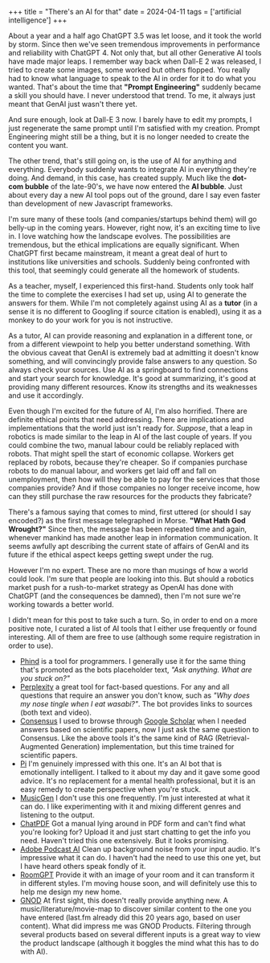 +++
title = "There's an AI for that"
date = 2024-04-11
tags = ['artificial intelligence']
+++

About a year and a half ago ChatGPT 3.5 was let loose, and it took the world by storm. Since then we've seen tremendous improvements in performance and reliability with ChatGPT 4. Not only that, but all other Generative AI tools have made major leaps. I remember way back when Dall-E 2 was released, I tried to create some images, some worked but others flopped. You really had to know what language to speak to the AI in order for it to do what you wanted. That's about the time that **"Prompt Engineering"** suddenly became a skill you should have. I never understood that trend. To me, it always just meant that GenAI just wasn't there yet. 

And sure enough, look at Dall-E 3 now. I barely have to edit my prompts, I just regenerate the same prompt until I'm satisfied with my creation. Prompt Engineering might still be a thing, but it is no longer needed to create the content you want. 

The other trend, that's still going on, is the use of AI for anything and everything. Everybody suddenly wants to integrate AI in everything they're doing. And demand, in this case, has created supply. Much like the **dot-com bubble** of the late-90's, we have now entered the **AI bubble**. Just about every day a new AI tool pops out of the ground, dare I say even faster than development of new Javascript frameworks. 

I'm sure many of these tools (and companies/startups behind them) will go belly-up in the coming years. However, right now, it's an exciting time to live in. I love watching how the landscape evolves. The possibilities are tremendous, but the ethical implications are equally significant. When ChatGPT first became mainstream, it meant a great deal of hurt to institutions like universities and schools. Suddenly being confronted with this tool, that seemingly could generate all the homework of students.

As a teacher, myself, I experienced this first-hand. Students only took half the time to complete the exercises I had set up, using AI to generate the answers for them. While I'm not completely against using AI as a **tutor** (in a sense it is no different to Googling if source citation is enabled), using it as a monkey to do your work for you is not instructive. 

As a tutor, AI can provide reasoning and explanation in a different tone, or from a different viewpoint to help you better understand something. With the obvious caveat that GenAI is extremely bad at admitting it doesn't know something, and will convincingly provide false answers to any question. So always check your sources. Use AI as a springboard to find connections and start your search for knowledge. It's good at summarizing, it's good at providing many different resources. Know its strengths and its weaknesses and use it accordingly.

Even though I'm excited for the future of AI, I'm also horrified. There are definite ethical points that need addressing. There are implications and implementations that the world just isn't ready for. *Suppose*, that a leap in robotics is made similar to the leap in AI of the last couple of years. If you could combine the two, manual labour could be reliably replaced with robots. That might spell the start of economic collapse. Workers get replaced by robots, because they're cheaper. So if companies purchase robots to do manual labour, and workers get laid off and fall on unemployment, then how will they be able to pay for the services that those companies provide? And if those companies no longer receive income, how can they still purchase the raw resources for the products they fabricate? 

There's a famous saying that comes to mind, first uttered (or should I say encoded?) as the first message telegraphed in Morse. **"What Hath God Wrought?"** Since then, the message has been repeated time and again, whenever mankind has made another leap in information communication. It seems awfully apt describing the current state of affairs of GenAI and its future if the ethical aspect keeps getting swept under the rug.

However I'm no expert. These are no more than musings of how a world could look. I'm sure that people are looking into this. But should a robotics market push for a rush-to-market strategy as OpenAI has done with ChatGPT (and the consequences be damned), then I'm not sure we're working towards a better world.

I didn't mean for this post to take such a turn. So, in order to end on a more positive note, I curated a list of AI tools that I either use frequently or found interesting. All of them are free to use (although some require registration in order to use).

* [Phind](https://www.phind.com/) is a tool for programmers. I generally use it for the same thing that's promoted as the bots placeholder text, *"Ask anything. What are you stuck on?"*
* [Perplexity](https://www.perplexity.ai/) a great tool for fact-based questions. For any and all questions that require an answer you don't know, such as *"Why does my nose tingle when I eat wasabi?"*. The bot provides links to sources (both text and video).
* [Consensus](https://consensus.app/) I used to browse through [Google Scholar](https://scholar.google.com/) when I needed answers based on scientific papers, now I just ask the same question to Consensus. Like the above tools it's the same kind of RAG (Retrieval-Augmented Generation) implementation, but this time trained for scientific papers.
* [Pi](https://pi.ai/) I'm genuinely impressed with this one. It's an AI bot that is emotionally intelligent. I talked to it about my day and it gave some good advice. It's no replacement for a mental health professional, but it is an easy remedy to create perspective when you're stuck.
* [MusicGen](https://replicate.com/meta/musicgen) I don't use this one frequently. I'm just interested at what it can do. I like experimenting with it and mixing different genres and listening to the output.
* [ChatPDF](https://www.chatpdf.com/) Got a manual lying around in PDF form and can't find what you're looking for? Upload it and just start chatting to get the info you need. Haven't tried this one extensively. But it looks promising.
* [Adobe Podcast AI](https://podcast.adobe.com/enhance) Clean up background noise from your input audio. It's impressive what it can do. I haven't had the need to use this one yet, but I have heard others speak fondly of it.
* [RoomGPT](https://www.roomgpt.io/) Provide it with an image of your room and it can transform it in different styles. I'm moving house soon, and will definitely use this to help me design my new home.
* [GNOD](https://www.gnod.com/) At first sight, this doesn't really provide anything new. A music/literature/movie-map to discover similar content to the one you have entered (last.fm already did this 20 years ago, based on user content). What did impress me was GNOD Products. Filtering through several products based on several different inputs is a great way to view the product landscape (although it boggles the mind what this has to do with AI).